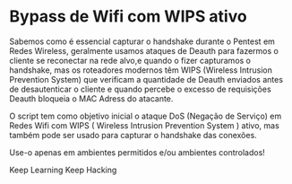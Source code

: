 # Bypass de Wifi com WIPS ativo

Sabemos como é essencial capturar o handshake durante o Pentest em Redes Wireless, geralmente usamos ataques de Deauth para fazermos o cliente se reconectar na rede alvo,e quando o fizer capturamos o handshake, mas os roteadores modernos têm WIPS (Wireless Intrusion Prevention System) que verificam a quantidade de Deauth enviados antes de desautenticar o cliente e quando percebe o excesso de requisições Deauth bloqueia o MAC Adress do atacante.

O script tem como objetivo inicial o ataque DoS (Negação de Serviço) em Redes Wifi com WIPS ( Wireless Intrusion Prevention System ) ativo, mas também pode ser usado para capturar o handshake das conexões.

Use-o apenas em ambientes permitidos e/ou ambientes controlados!

Keep Learning
Keep Hacking

